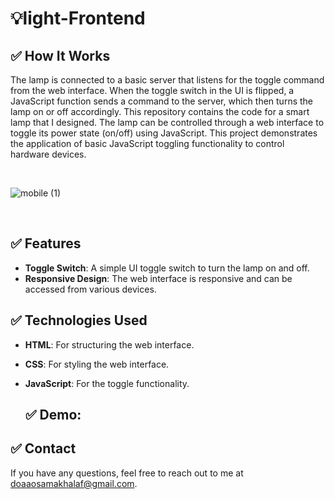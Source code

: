 # 💡light-Frontend 
## ✅ How It Works
The lamp is connected to a basic server that listens for the toggle command from the web interface. When the toggle switch in the UI is flipped, a JavaScript function sends a command to the server, which then turns the lamp on or off accordingly.
This repository contains the code for a smart lamp that I designed. The lamp can be controlled through a web interface to toggle its power state (on/off) using JavaScript. This project demonstrates the application of basic JavaScript toggling functionality to control hardware devices.

<br>

![mobile (1)](https://github.com/DoaaOsamaK/light-Frontend/assets/147305995/acb4839b-ebd0-4fb7-88de-71bb6f573199)

<br>

## ✅ Features
- **Toggle Switch**: A simple UI toggle switch to turn the lamp on and off.
- **Responsive Design**: The web interface is responsive and can be accessed from various devices.

## ✅ Technologies Used
- **HTML**: For structuring the web interface.
- **CSS**: For styling the web interface.
- **JavaScript**: For the toggle functionality.

  ## ✅ Demo: 

## ✅ Contact
If you have any questions, feel free to reach out to me at doaaosamakhalaf@gmail.com.
